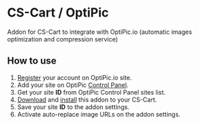 # CS-Cart / OptiPic
Addon for CS-Cart to integrate with OptiPic.io (automatic images optimization and compression service)

## How to use
1. [Register](https://optipic.io/ru/register/) your account on OptiPic.io site.
1. Add your site on OptiPic [Control Panel](https://optipic.io/ru/cdn/cp/).
1. Get your site **ID** from OptiPic Control Panel sites list.
1. [Download](https://github.com/optipic-io/cs-cart/archive/v1.0.zip) and [install](https://docs.cs-cart.com/latest/user_guide/addons/1manage_addons.html) this addon to your CS-Cart.
1. Save your site **ID** to the addon settings.
1. Activate auto-replace image URLs on the addon settings.
